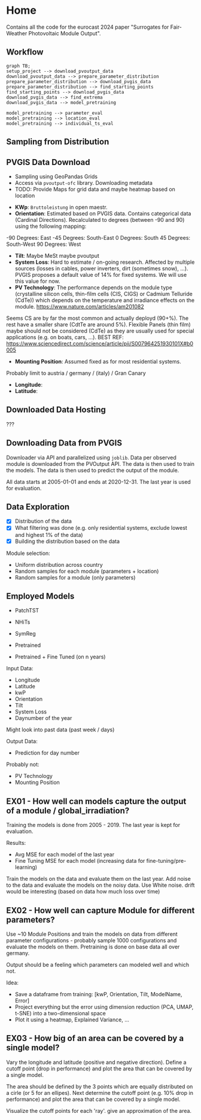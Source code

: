 # Home

Contains all the code for the eurocast 2024 paper "Surrogates for Fair-Weather Photovoltaic Module Output".


Workflow
--------

```mermaid
graph TB;
setup_project --> download_pvoutput_data
download_pvoutput_data --> prepare_parameter_distribution
prepare_parameter_distribution --> download_pvgis_data
prepare_parameter_distribution --> find_starting_points
find_starting_points --> download_pvgis_data
download_pvgis_data --> find_extrema
download_pvgis_data --> model_pretraining

model_pretraining --> parameter_eval
model_pretraining --> location_eval
model_pretraining --> individual_ts_eval
```

## Sampling from Distribution

## PVGIS Data Download

- Sampling using GeoPandas Grids
- Access via `pvoutput-ofc` library. Downloading metadata
- TODO: Provide Maps for grid data and maybe heatmap based on location

* **KWp**: `Bruttoleistung` in open maestr.
* **Orientation**: Estimated based on PVGIS data. Contains categorical data (Cardinal Directions). Recalculated to degrees (between -90 and 90) using the following mapping:

-90 Degrees: East
-45 Degrees: South-East
0 Degrees: South
45 Degrees: South-West
90 Degrees: West

* **Tilt**: Maybe MeSt maybe pvoutput
* **System Loss**: Hard to estimate / on-going research. Affected by multiple sources (losses in cables, power inverters, dirt (sometimes snow), ...). PVGIS proposes a default value of 14% for fixed systems. We will use this value for now.
* **PV Technology**: The performance depends on the module type (crystalline silicon cells, thin-film cells (CIS, CIGS) or Cadmium Telluride (CdTe)) which depends on the temperature and irradiance effects on the module. 
https://www.nature.com/articles/am201082

Seems CS are by far the most common and actually deployd (90+%). The rest have a smaller share (CdtTe are around 5%). Flexible Panels (thin film) maybe should not be considered (CdTe) as they are usually used for special applications (e.g. on boats, cars, ...).
BEST REF: https://www.sciencedirect.com/science/article/pii/S007964251930101X#b0005

* **Mounting Position**: Assumed fixed as for most residential systems.

Probably limit to austria / germany / (italy) / Gran Canary
* **Longitude**: 
* **Latitude**: 

## Downloaded Data Hosting

???

## Downloading Data from PVGIS

Downloader via API and parallelized using `joblib`.
Data per observed module is downloaded from the PVOutput API. The data is then used to train the models. The data is then used to predict the output of the module. 

All data starts at 2005-01-01 and ends at 2020-12-31. The last year is used for evaluation.

## Data Exploration

- [x] Distribution of the data
- [x] What filtering was done (e.g. only residential systems, exclude lowest and highest 1% of the data)
- [x] Building the distribution based on the data

Module selection:
- Uniform distribution across country
- Random samples for each module (parameters + location)
- Random samples for a module (only parameters)


## Employed Models

- PatchTST
- NHiTs
- SymReg

- Pretrained
- Pretrained + Fine Tuned (on n years)

Input Data:
- Longitude
- Latitude
- kwP
- Orientation
- Tilt
- System Loss
- Daynumber of the year

Might look into past data (past week / days)

Output Data:
- Prediction for day number

Probably not:
- PV Technology
- Mounting Position

## EX01 - How well can models capture the output of a module / global_irradiation?

Training the models is done from 2005 - 2019. The last year is kept for evaluation.

Results:
 - Avg MSE for each model of the last year
 - Fine Tuning MSE for each model (increasing data for fine-tuning/pre-learning)

Train the models on the data and evaluate them on the last year. Add noise to the data and evaluate the models on the noisy data.
Use White noise. drift would be interesting (based on data how much loss over time)

## EX02 - How well can capture Module for different parameters?

Use ~10 Module Positions and train the models on data from different parameter configurations - probably sample 1000 configurations and evaluate the models on them. Pretraining is done on base data all over germany.

Output should be a feeling which parameters can modeled well and which not.

Idea:
  - Save a dataframe from training:
  [kwP, Orientation, Tilt, ModelName, Error]
  - Project everything but the error using dimension reduction (PCA, UMAP, t-SNE) into a two-dimensional space
  - Plot it using a heatmap, Explained Variance, ...

## EX03 - How big of an area can be covered by a single model?

Vary the longitude and latitude (positive and negative direction). Define a cutoff point (drop in performance) and plot the area that can be covered by a single model.

The area should be defined by the 3 points which are equally distributed on a cirle (or 5 for an ellipes).
Next determine the cutoff point (e.g. 10% drop in performance) and plot the area that can be covered by a single model.

Visualize the cutoff points for each 'ray'. give an approximation of the area.